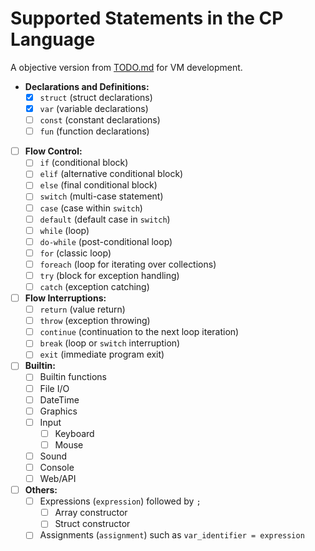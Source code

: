 # Supported Statements in the CP Language

A objective version from [TODO.md](TODO.md) for VM development.

- **Declarations and Definitions:**
    - [X] `struct` (struct declarations)
    - [X] `var` (variable declarations)
    - [ ] `const` (constant declarations)
    - [ ] `fun` (function declarations)

- [ ] **Flow Control:**
    - [ ] `if` (conditional block)
    - [ ] `elif` (alternative conditional block)
    - [ ] `else` (final conditional block)
    - [ ] `switch` (multi-case statement)
    - [ ] `case` (case within `switch`)
    - [ ] `default` (default case in `switch`)
    - [ ] `while` (loop)
    - [ ] `do-while` (post-conditional loop)
    - [ ] `for` (classic loop)
    - [ ] `foreach` (loop for iterating over collections)
    - [ ] `try` (block for exception handling)
    - [ ] `catch` (exception catching)

- [ ] **Flow Interruptions:**
    - [ ] `return` (value return)
    - [ ] `throw` (exception throwing)
    - [ ] `continue` (continuation to the next loop iteration)
    - [ ] `break` (loop or `switch` interruption)
    - [ ] `exit` (immediate program exit)

- [ ] **Builtin:**
    - [ ] Builtin functions
    - [ ] File I/O
    - [ ] DateTime
    - [ ] Graphics
    - [ ] Input
        - [ ] Keyboard
        - [ ] Mouse
    - [ ] Sound
    - [ ] Console
    - [ ] Web/API

- [ ] **Others:**
    - [ ] Expressions (`expression`) followed by `;`
        - [ ] Array constructor
        - [ ] Struct constructor
    - [ ] Assignments (`assignment`) such as `var_identifier = expression`
